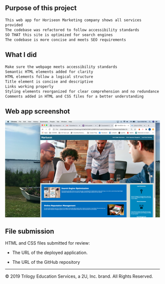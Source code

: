 ## Purpose of this project

```
This web app for Horiseon Marketing company shows all services provided
The codebase was refactored to follow accessibility standards
SO THAT this site is optimized for search engines
The codebase is more concise and meets SEO requirements
```

## What I did

```
Make sure the webpage meets accessibility standards
Semantic HTML elements added for clarity
HTML elements follow a logical structure
Title element is concise and descriptive
Links working properly
Styling elements reorganized for clear comprehension and no redundance
Comments added in HTML and CSS files for a better understanding
```

## Web app screenshot

![web page screenshot](Code-refactor-screenshot.png)

## File submission

HTML and CSS files submitted for review:

- The URL of the deployed application.

- The URL of the GitHub repository

---

© 2019 Trilogy Education Services, a 2U, Inc. brand. All Rights Reserved.
